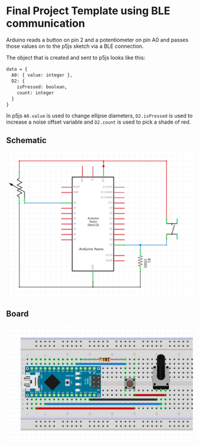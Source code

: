 # Final Project Template using BLE communication

Arduino reads a button on pin 2 and a potentiometer on pin A0 and passes those values on to the p5js sketch via a BLE connection.

The object that is created and sent to p5js looks like this:

```
data = {
  A0: { value: integer },
  D2: {
    isPressed: boolean,
    count: integer
  }
}
```

In p5js ```A0.value``` is used to change ellipse diameters, ```D2.isPressed``` is used to increase a noise offset variable and ```D2.count``` is used to pick a shade of red.

## Schematic
![](./FinalProject_sch.jpg)

## Board
![](./FinalProject_bb.jpg)
